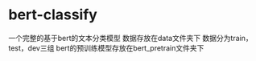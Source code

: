 # bert-classify
一个完整的基于bert的文本分类模型
数据存放在data文件夹下
数据分为train，test，dev三组
bert的预训练模型存放在bert_pretrain文件夹下
